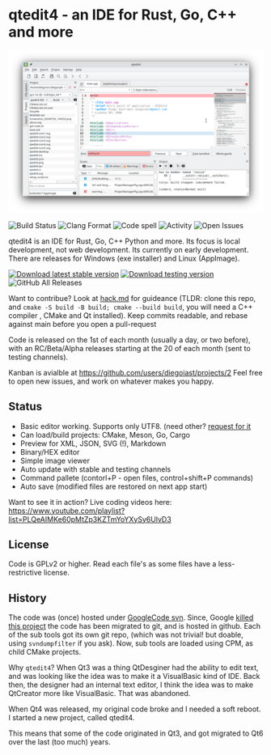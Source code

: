 # qtedit4 - an IDE for Rust, Go, C++ and more

![qtedit4](qtedit4.png)

![Build Status](https://github.com/diegoiast/qtedit4/actions/workflows/build.yml/badge.svg)
![Clang Format](https://github.com/diegoiast/qtedit4/actions/workflows/clang-format.yml/badge.svg)
![Code spell](https://github.com/diegoiast/qtedit4/actions/workflows/codespell.yml/badge.svg)
![Activity](https://img.shields.io/github/commit-activity/m/diegoiast/qtedit4)
![Open Issues](https://img.shields.io/github/issues-raw/diegoiast/qtedit4)

<!-- Community 
![Contributors](https://img.shields.io/github/contributors/diegoiast/qtedit4)
![Forks](https://img.shields.io/github/forks/diegoiast/qtedit4)
![Stars](https://img.shields.io/github/stars/diegoiast/qtedit4)
![Watchers](https://img.shields.io/github/watchers/diegoiast/qtedit4)
![Issues](https://img.shields.io/github/issues/diegoiast/qtedit4)
![Pull Requests](https://img.shields.io/github/issues-pr/diegoiast/qtedit4)
[![Buy Me a Coffee](https://img.shields.io/badge/-Buy%20Me%20a%20Coffee-FFDD00?style=flat&logo=buy-me-a-coffee&logoColor=black)](https://www.buymeacoffee.com/diegoiast)
![Closed Issues](https://img.shields.io/github/issues-closed/diegoiast/qtedit4)
![Open PRs](https://img.shields.io/github/issues-pr-raw/diegoiast/qtedit4)
![Closed PRs](https://img.shields.io/github/issues-pr-closed/diegoiast/qtedit4)
-->

qtedit4 is an IDE for Rust, Go, C++ Python and more. Its focus is local development, 
not web development. Its currently on early development. There are releases for Windows
(exe installer) and Linux (AppImage).

[![Download latest stable version](https://img.shields.io/github/v/release/diegoiast/qtedit4)](https://github.com/diegoiast/qtedit4/releases/latest)
[![Download testing version](https://img.shields.io/github/v/release/diegoiast/qtedit4?include_prereleases)](https://github.com/diegoiast/qtedit4/releases)
![GitHub All Releases](https://img.shields.io/github/downloads/diegoiast/qtedit4/total)

Want to contribue? Look at [hack.md](hack.md) for guideance (TLDR: 
clone this repo, and `cmake -S build -B build; cmake --build build`, you will need a C++ compiler
, CMake and Qt installed). Keep commits readable, and rebase against main before
you open a pull-request

Code is released on the 1st of each month (usually a day, or two before), with an
RC/Beta/Alpha releases starting at the 20 of each month (sent to testing channels).

Kanban is avialble at https://github.com/users/diegoiast/projects/2
Feel free to open new issues, and work on whatever makes you happy.

## Status
 * Basic editor working. Supports only UTF8. (need other? [request for it](https://github.com/diegoiast/qtedit4/issues)
 * Can load/build projects: CMake, Meson, Go, Cargo
 * Preview for XML, JSON, SVG (!), Markdown
 * Binary/HEX editor
 * Simple image viewer
 * Auto update with stable and testing channels
 * Command pallete (contorl+P - open files, control+shift+P commands)
 * Auto save (modified files are restored on next app start)

Want to see it in action? Live coding videos here: https://www.youtube.com/playlist?list=PLQeAIMKe60pMtZp3KZTmYoYXySy6UlvD3

## License
Code is GPLv2 or higher. Read each file's as some files have a less-restrictive license. 

## History

The code was (once) hosted under [GoogleCode svn](https://code.google.com/archive/p/qtedit4/). Since,
Google [killed this project](https://killedbygoogle.com/) the code has been migrated to git, and is 
hosted in github. Each of the sub tools got its own git repo, (which was not trivial! but doable,
using `svndumpfilter` if you ask). Now, sub tools are loaded using CPM,
as child CMake projects.

Why `qtedit4`? When Qt3 was a thing QtDesginer had the ability to edit text, and was looking
like the idea was to make it a VisualBasic kind of IDE. Back then, the designer
had an internal text editor, I think the idea was to make QtCreator more like
VisualBasic. That was abandoned.

When Qt4 was released, my original code broke and I needed a soft reboot. I 
started a new project, called qtedit4. 

This means that some of the code originated in Qt3, and got migrated to Qt6 over the last
(too much) years.
